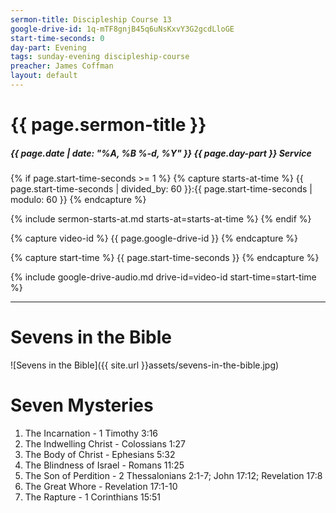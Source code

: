 ```yaml
---
sermon-title: Discipleship Course 13
google-drive-id: 1q-mTF8gnjB45q6uNsKxvY3G2gcdLloGE
start-time-seconds: 0
day-part: Evening
tags: sunday-evening discipleship-course
preacher: James Coffman
layout: default
---
```


# {{ page.sermon-title }}

##### {{ page.date | date: "%A, %B %-d, %Y" }} {{ page.day-part }} Service

{% if page.start-time-seconds >= 1 %}
{% capture starts-at-time %}
{{ page.start-time-seconds | divided_by: 60 }}:{{ page.start-time-seconds | modulo: 60 }}
{% endcapture %}

{% include sermon-starts-at.md starts-at=starts-at-time %}
{% endif %}

{% capture video-id %}
{{ page.google-drive-id }}
{% endcapture %}

{% capture start-time %}
{{ page.start-time-seconds }}
{% endcapture %}

{% include google-drive-audio.md drive-id=video-id start-time=start-time %}

***

# Sevens in the Bible
![Sevens in the Bible]({{ site.url }}assets/sevens-in-the-bible.jpg)

# Seven Mysteries

1. The Incarnation - 1 Timothy 3:16
2. The Indwelling Christ - Colossians 1:27
3. The Body of Christ - Ephesians 5:32
4. The Blindness of Israel - Romans 11:25
5. The Son of Perdition - 2 Thessalonians 2:1-7; John 17:12; Revelation 17:8
6. The Great Whore - Revelation 17:1-10
7. The Rapture - 1 Corinthians 15:51